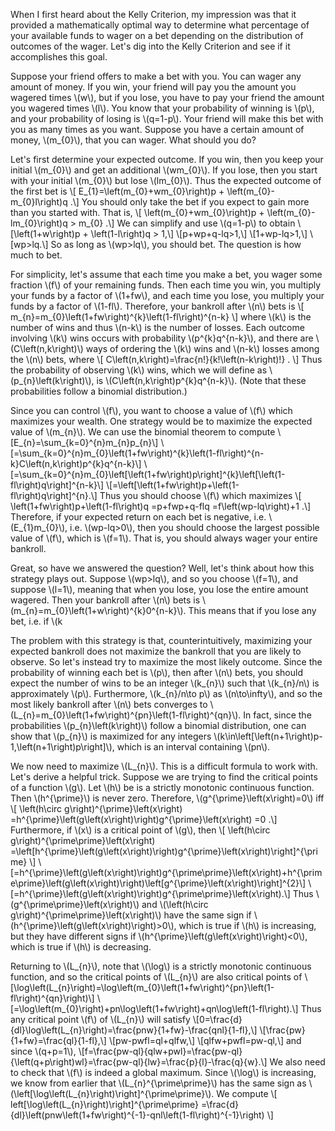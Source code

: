 <html>
<head>
  <meta charset="utf-8">
  <meta name="viewport" content="width=device-width">
  <title>Understanding the Kelly Criterion</title>
  <script src="https://polyfill.io/v3/polyfill.min.js?features=es6"></script>
  <script id="MathJax-script" async
          src="https://cdn.jsdelivr.net/npm/mathjax@3/es5/tex-mml-chtml.js">
  </script>
</head>
<body>
<p>
  When I first heard about the Kelly Criterion, my impression was that it provided a mathematically optimal way to determine what percentage of your available funds to wager on a bet depending on the distribution of outcomes of the wager. Let's dig into the Kelly Criterion and see if it accomplishes this goal.
</p>
<p>
  Suppose your friend offers to make a bet with you. You can wager any amount of money. If you win, your friend will pay you the amount you wagered times \(w\), but if you lose, you have to pay your friend the amount you wagered times \(l\). You know that your probability of winning is \(p\), and your probability of losing is \(q=1-p\). Your friend will make this bet with you as many times as you want. Suppose you have a certain amount of money, \(m_{0}\), that you can wager. What should you do?
</p>
<p>
  Let's first determine your expected outcome. If you win, then you keep your initial \(m_{0}\) and get an additional \(wm_{0}\). If you lose, then you start with your initial \(m_{0}\) but lose \(lm_{0}\). Thus the expected outcome of the first bet is
  \[
  E_{1}=\left(m_{0}+wm_{0}\right)p + \left(m_{0}-m_{0}l\right)q
  .\]
You should only take the bet if you expect to gain more than you started with. That is,
  \[
  \left(m_{0}+wm_{0}\right)p + \left(m_{0}-lm_{0}\right)q > m_{0}
  .\]
We can simplify and use \(q=1-p\) to obtain
  \[\left(1+w\right)p + \left(1-l\right)q > 1,\]
  \[p+wp+q-lq>1,\]
  \[1+wp-lq>1,\]
  \[wp>lq.\]
So as long as \(wp>lq\), you should bet. The question is how much to bet.
</p>
<p>
  For simplicity, let's assume that each time you make a bet, you wager some fraction \(f\) of your remaining funds. Then each time you win, you multiply your funds by a factor of \(1+fw\), and each time you lose, you multiply your funds by a factor of \(1-fl\). Therefore, your bankroll after \(n\) bets is
  \[
  m_{n}=m_{0}\left(1+fw\right)^{k}\left(1-fl\right)^{n-k}
  \]
where \(k\) is the number of wins and thus \(n-k\) is the number of losses. Each outcome involving \(k\) wins occurs with probability \(p^{k}q^{n-k}\), and there are \(C\left(n,k\right)\) ways of ordering the \(k\) wins and \(n-k\) losses among the \(n\) bets, where
  \[
  C\left(n,k\right)=\frac{n!}{k!\left(n-k\right)!}
  .
  \]
Thus the probability of observing \(k\) wins, which we will define as \(p_{n}\left(k\right)\), is \(C\left(n,k\right)p^{k}q^{n-k}\). (Note that these probabilities follow a binomial distribution.)
</p>
<p>
  Since you can control \(f\), you want to choose a value of \(f\) which maximizes your wealth. One strategy would be to maximize the expected value of \(m_{n}\). We can use the binomial theorem to compute
  \[E_{n}=\sum_{k=0}^{n}m_{n}p_{n}\]
  \[=\sum_{k=0}^{n}m_{0}\left(1+fw\right)^{k}\left(1-fl\right)^{n-k}C\left(n,k\right)p^{k}q^{n-k}\]
  \[=\sum_{k=0}^{n}m_{0}\left[\left(1+fw\right)p\right]^{k}\left[\left(1-fl\right)q\right]^{n-k}\]
  \[=\left[\left(1+fw\right)p+\left(1-fl\right)q\right]^{n}.\]
Thus you should choose \(f\) which maximizes
  \[
  \left(1+fw\right)p+\left(1-fl\right)q
  =p+fwp+q-flq
  =f\left(wp-lq\right)+1
  .\]
Therefore, if your expected return on each bet is negative, i.e. \(E_{1}<m_{0}\), i.e. \(wp<lq\), i.e. \(wp-lq<0\), then the coefficient of \(f\) above is negative, and so you should choose the smallest possible value of \(f\), which is \(f=0\). That is, you should not take the bet. This is consistent with our previous findings. However, if your expected return on each bet is positive, i.e. \(E_{1}>m_{0}\), i.e. \(wp-lq>0\), then you should choose the largest possible value of \(f\), which is \(f=1\). That is, you should always wager your entire bankroll.
</p>
<p>
  Great, so have we answered the question? Well, let's think about how this strategy plays out. Suppose \(wp>lq\), and so you choose \(f=1\), and suppose \(l=1\), meaning that when you lose, you lose the entire amount wagered. Then your bankroll after \(n\) bets is \(m_{n}=m_{0}\left(1+w\right)^{k}0^{n-k}\). This means that if you lose any bet, i.e. if \(k<n\), then \(m_{n}=0\), which means that you are broke. Since the probability of losing at least one of \(n\) bets is \(1-p^{n}\), which converges to \(1\) as \(n\to\infty\), you will go broke at some point with probability \(1\). So choosing \(l=1\) simultaneously maximizes your expected bankroll and guarantees that your bankroll will eventually diverge from this expected bankroll.
</p>
<p>
  The problem with this strategy is that, counterintuitively, maximizing your expected bankroll does not maximize the bankroll that you are likely to observe. So let's instead try to maximize the most likely outcome. Since the probability of winning each bet is \(p\), then after \(n\) bets, you should expect the number of wins to be an integer \(k_{n}\) such that \(k_{n}/n\) is approximately \(p\). Furthermore, \(k_{n}/n\to p\) as \(n\to\infty\), and so the most likely bankroll after \(n\) bets converges to \(L_{n}=m_{0}\left(1+fw\right)^{pn}\left(1-fl\right)^{qn}\). In fact, since the probabilities \(p_{n}\left(k\right)\) follow a binomial distribution, one can show that \(p_{n}\) is maximized for any integers \(k\in\left[\left(n+1\right)p-1,\left(n+1\right)p\right]\), which is an interval containing \(pn\).
</p>
<p>
  We now need to maximize \(L_{n}\). This is a difficult formula to work with. Let's derive a helpful trick. Suppose we are trying to find the critical points of a function \(g\). Let \(h\) be is a strictly monotonic continuous function. Then \(h^{\prime}\) is never zero. Therefore, \(g^{\prime}\left(x\right)=0\) iff
  \[
  \left(h\circ g\right)^{\prime}\left(x\right)
  =h^{\prime}\left(g\left(x\right)\right)g^{\prime}\left(x\right)
  =0
  .\]
Furthermore, if \(x\) is a critical point of \(g\), then
  \[
  \left(h\circ g\right)^{\prime\prime}\left(x\right)
  =\left[h^{\prime}\left(g\left(x\right)\right)g^{\prime}\left(x\right)\right]^{\prime}
  \]
  \[=h^{\prime}\left(g\left(x\right)\right)g^{\prime\prime}\left(x\right)+h^{\prime\prime}\left(g\left(x\right)\right)\left[g^{\prime}\left(x\right)\right]^{2}\]
  \[=h^{\prime}\left(g\left(x\right)\right)g^{\prime\prime}\left(x\right).\]
Thus \(g^{\prime\prime}\left(x\right)\) and \(\left(h\circ g\right)^{\prime\prime}\left(x\right)\) have the same sign if \(h^{\prime}\left(g\left(x\right)\right)>0\), which is true if \(h\) is increasing, but they have different signs if \(h^{\prime}\left(g\left(x\right)\right)<0\), which is true if \(h\) is decreasing.
</p>
<p>
Returning to \(L_{n}\), note that \(\log\) is a strictly monotonic continuous function, and so the critical points of \(L_{n}\) are also critical points of
  \[\log\left(L_{n}\right)=\log\left(m_{0}\left(1+fw\right)^{pn}\left(1-fl\right)^{qn}\right)\]
  \[=\log\left(m_{0}\right)+pn\log\left(1+fw\right)+qn\log\left(1-fl\right).\]
Thus any critical point \(f\) of \(L_{n}\) will satisfy
  \[0=\frac{d}{dl}\log\left(L_{n}\right)=\frac{pnw}{1+fw}-\frac{qnl}{1-fl},\]
  \[\frac{pw}{1+fw}=\frac{ql}{1-fl},\]
  \[pw-pwfl=ql+qlfw,\]
  \[qlfw+pwfl=pw-ql,\]
and since \(q+p=1\),
  \[f=\frac{pw-ql}{qlw+pwl}=\frac{pw-ql}{\left(q+p\right)wl}=\frac{pw-ql}{lw}=\frac{p}{l}-\frac{q}{w}.\]
We also need to check that \(f\) is indeed a global maximum. Since \(\log\) is increasing, we know from earlier that \(L_{n}^{\prime\prime}\) has the same sign as \(\left[\log\left(L_{n}\right)\right]^{\prime\prime}\). We compute
  \[
  left[\log\left(L_{n}\right)\right]^{\prime\prime}
  =\frac{d}{dl}\left(pnw\left(1+fw\right)^{-1}-qnl\left(1-fl\right)^{-1}\right)
  \]
</p>
</body>
</html>

